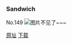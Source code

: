 ### Sandwich
No.149
![图片不见了~~~](https://imgs.xkcd.com/comics/sandwich.png)

[原址](https://xkcd.com//149) [下载](https://imgs.xkcd.com/comics/sandwich.png)


